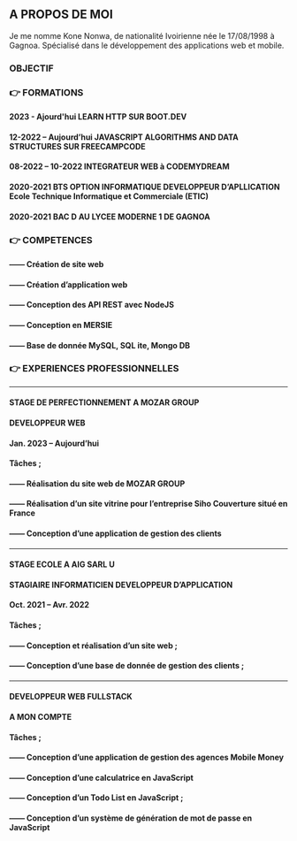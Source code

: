 ## A PROPOS DE MOI

Je me nomme Kone Nonwa, de nationalité Ivoirienne née le 17/08/1998 à Gagnoa. Spécialisé dans le développement des applications web et mobile.

### OBJECTIF



### 👉 FORMATIONS

#### 2023 - Ajourd'hui LEARN HTTP SUR BOOT.DEV

#### 12-2022 – Aujourd’hui JAVASCRIPT ALGORITHMS AND DATA STRUCTURES SUR FREECAMPCODE

#### 08-2022 – 10-2022 INTEGRATEUR WEB à CODEMYDREAM

#### 2020-2021 BTS OPTION INFORMATIQUE DEVELOPPEUR D’APLLICATION Ecole Technique Informatique et Commerciale (ETIC)

#### 2020-2021 BAC D AU LYCEE MODERNE 1 DE GAGNOA

### 👉 COMPETENCES

#### ——	Création de site web
#### ——	Création d’application web
#### ——	Conception des API REST avec NodeJS
#### ——	Conception en MERSIE
#### ——	Base de donnée MySQL, SQL ite, Mongo DB

### 👉 EXPERIENCES PROFESSIONNELLES

-----------------------------------------------------------------------------------------------------------------
#### STAGE DE PERFECTIONNEMENT A MOZAR GROUP
#### DEVELOPPEUR WEB
#### Jan. 2023 – Aujourd’hui
#### Tâches ;
#### ——	Réalisation du site web de MOZAR GROUP
#### ——	Réalisation d’un site vitrine pour l’entreprise Siho Couverture situé en France
#### ——	Conception d’une application de gestion des clients

-----------------------------------------------------------------------------------------------------------------
#### STAGE ECOLE A AIG SARL U
#### STAGIAIRE INFORMATICIEN DEVELOPPEUR D’APPLICATION
#### Oct. 2021 – Avr. 2022
#### Tâches ;
#### ——	Conception et réalisation d’un site web ;
#### ——	Conception d’une base de donnée de gestion des clients ;

-----------------------------------------------------------------------------------------------------------------
#### DEVELOPPEUR WEB FULLSTACK
#### A MON COMPTE
#### Tâches ;
#### ——	Conception d’une application de gestion des agences Mobile Money
#### ——	Conception d’une calculatrice en JavaScript
#### ——	Conception d’un Todo List en JavaScript ;
#### ——	Conception d’un système de génération de mot de passe en JavaScript



<!--
**Nonwa-Kone/Nonwa-Kone** is a ✨ _special_ ✨ repository because its `README.md` (this file) appears on your GitHub profile.

Here are some ideas to get you started:

- 🔭 I’m currently working on ...
- 🌱 I’m currently learning ...
- 👯 I’m looking to collaborate on ...
- 🤔 I’m looking for help with ...
- 💬 Ask me about ...
- 📫 How to reach me: ...
- 😄 Pronouns: ...
- ⚡ Fun fact: ...
-->
